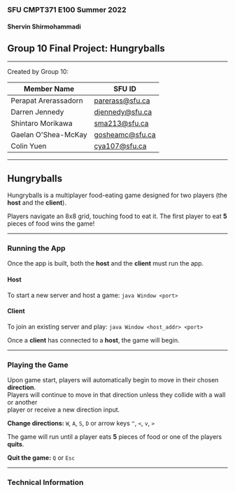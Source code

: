 ### SFU CMPT371 E100 Summer 2022 
#### Shervin Shirmohammadi
## Group 10 Final Project: Hungryballs

---

Created by Group 10:

| Member Name          | SFU ID          |
|----------------------|-----------------|
| Perapat Arerassadorn | parerass@sfu.ca |
| Darren Jennedy       | djennedy@sfu.ca |
| Shintaro Morikawa    | sma213@sfu.ca   |
| Gaelan O'Shea-McKay  | gosheamc@sfu.ca |
| Colin Yuen           | cya107@sfu.ca   |

---
## Hungryballs

Hungryballs is a multiplayer food-eating game designed for two players (the **host** and the **client**).

Players navigate an 8x8 grid, touching food to eat it. The first player to eat **5** pieces of food wins the game!

---
### Running the App

Once the app is built, both the **host** and the **client** must run the app.

#### Host

To start a new server and host a game: `java Window <port>`

#### Client

To join an existing server and play: `java Window <host_addr> <port>`

Once a **client** has connected to a **host**, the game will begin.

---
### Playing the Game

Upon game start, players will automatically begin to move in their chosen **direction**.\
Players will continue to move in that direction unless they collide with a wall or another\
player or receive a new direction input.

**Change directions:** `W`, `A`, `S`, `D` or arrow keys `^`, `<`, `v`, `>`

The game will run until a player eats **5** pieces of food or one of the players **quits**.

**Quit the game:** `Q` or `Esc`

---
### Technical Information


